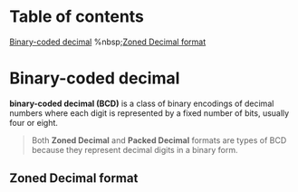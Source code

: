 # Table of contents
[Binary-coded decimal](#binary-coded-decimal)
%nbsp;[Zoned Decimal format](##zoned-decimal-foramt)


# Binary-coded decimal
**binary-coded decimal (BCD)** is a class of binary encodings of decimal numbers where each digit is represented by a fixed number of bits, usually four or eight.  
> Both **Zoned Decimal** and **Packed Decimal** formats are types of BCD because they represent decimal digits in a binary form.

## Zoned Decimal format
